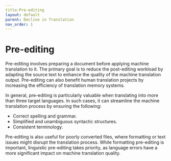 ```yaml
---
title:Pre-editing
layout: default
parent: Decline in Translation
nav_order: 1
---
```

# Pre-editing  

Pre-editing involves preparing a document before applying machine translation to it. The primary goal is to reduce the post-editing workload by adapting the source text to enhance the quality of the machine translation output. Pre-editing can also benefit human translation projects by increasing the efficiency of translation memory systems.  

In general, pre-editing is particularly valuable when translating into more than three target languages. In such cases, it can streamline the machine translation process by ensuring the following:  

- Correct spelling and grammar.  
- Simplified and unambiguous syntactic structures.  
- Consistent terminology.  

Pre-editing is also useful for poorly converted files, where formatting or text issues might disrupt the translation process. While formatting pre-editing is important, linguistic pre-editing takes priority, as language errors have a more significant impact on machine translation quality.  
